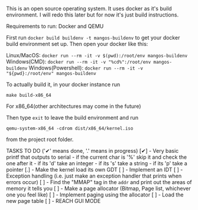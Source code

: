 This is an open source operating system. It uses docker as it's build environment. I will redo this later but for now it's just build instructions.

Requirements to run:
Docker and QEMU

First run
```docker build buildenv -t mangos-buildenv```
to get your docker build environment set up. Then open your docker like this:

Linux/MacOS:
```docker run --rm -it -v $(pwd):/root/env mangos-buildenv```
Windows(CMD):
```docker run --rm -it -v "%cd%":/root/env mangos-buildenv```
Windows(Powershell):
```docker run --rm -it -v "${pwd}:/root/env" mangos-buildenv```


To actually build it, in your docker instance run
    
```make build-x86_64```

For x86_64(other architectures may come in the future)

Then type `exit` to leave the build environment and run

```qemu-system-x86_64 -cdrom dist/x86_64/kernel.iso```

from the project root folder.

TASKS TO DO
('✔' means done, '.' means in progress)
[✔] - Very basic printf that outputs to serial 
    - if the current char is '%' skip it and check the one after it
       - if its 'd' take an integer
       - if its 's' take a string
       - if its 'p' take a pointer
[.] - Make the kernel load its own GDT
[ ] - Implement an IDT
[ ] - Exception handling (i.e. just make an exception handler that prints when errors occur)
[ ] - Find the "MMAP" tag in the `addr` and print out the areas of memory it tells you
[ ] - Make a page allocator (Bitmap, Page list, whichever one you feel like)
[ ] - Implement paging using the allocator
[ ] - Load the new page table
[ ] - REACH GUI MODE